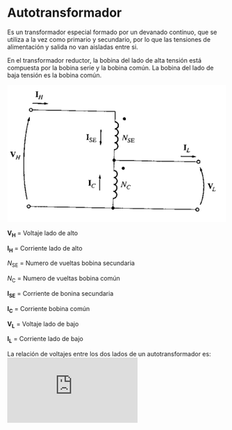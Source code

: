 # Autotransformador
Es un transformador especial formado por un devanado continuo, que se utiliza a la vez como primario y secundario, por lo que las tensiones de alimentación y salida no van aisladas entre si.

En el transformador reductor, la bobina del lado de alta tensión está compuesta por la bobina serie y la bobina común. La bobina del lado de baja tensión es la bobina común.

![Autotransformador](imagenes/autotransformador1.png "Autotransformador Reductor")

**V<sub>H</sub>** = Voltaje lado de alto

**I<sub>H</sub>** = Corriente lado de alto

_N_<sub>SE</sub> = Numero de vueltas bobina secundaria

_N_<sub>C</sub> = Numero de vueltas bobina común

**I<sub>SE</sub>** = Corriente de bonina secundaria

**I<sub>C</sub>** = Corriente bobina común

**V<sub>L</sub>** = Voltaje lado de bajo
 
**I<sub>L</sub>** = Corriente lado de bajo

La relación de voltajes entre los dos lados de un autotransformador es:
![img](http://www.sciweavers.org/tex2img.php?eq=%20%5Cfrac%7BV_L%7D%7BV_H%7D%3D%20%5Cfrac%7BN_C%7D%7BN_%7BSE%7D%2BN_C%7D%20%20&bc=White&fc=Black&im=jpg&fs=12&ff=arev&edit=0)  

